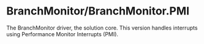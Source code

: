 # BranchMonitor/BranchMonitor.PMI

The BranchMonitor driver, the solution core. This version handles interrupts using Performance Monitor Interrupts (PMI).
